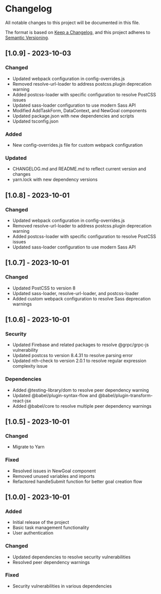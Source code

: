 # Changelog

All notable changes to this project will be documented in this file.

The format is based on [Keep a Changelog](https://keepachangelog.com/en/1.0.0/),
and this project adheres to [Semantic Versioning](https://semver.org/spec/v2.0.0.html).

## [1.0.9] - 2023-10-03

### Changed
- Updated webpack configuration in config-overrides.js
- Removed resolve-url-loader to address postcss.plugin deprecation warning
- Added postcss-loader with specific configuration to resolve PostCSS issues
- Updated sass-loader configuration to use modern Sass API
- Modified AddTaskForm, DataContext, and NewGoal components
- Updated package.json with new dependencies and scripts
- Updated tsconfig.json

### Added
- New config-overrides.js file for custom webpack configuration

### Updated
- CHANGELOG.md and README.md to reflect current version and changes
- yarn.lock with new dependency versions

## [1.0.8] - 2023-10-01

### Changed
- Updated webpack configuration in config-overrides.js
- Removed resolve-url-loader to address postcss.plugin deprecation warning
- Added postcss-loader with specific configuration to resolve PostCSS issues
- Updated sass-loader configuration to use modern Sass API

## [1.0.7] - 2023-10-01

### Changed
- Updated PostCSS to version 8
- Updated sass-loader, resolve-url-loader, and postcss-loader
- Added custom webpack configuration to resolve Sass deprecation warnings

## [1.0.6] - 2023-10-01

### Security
- Updated Firebase and related packages to resolve @grpc/grpc-js vulnerability
- Updated postcss to version 8.4.31 to resolve parsing error
- Updated nth-check to version 2.0.1 to resolve regular expression complexity issue

### Dependencies
- Added @testing-library/dom to resolve peer dependency warning
- Updated @babel/plugin-syntax-flow and @babel/plugin-transform-react-jsx
- Added @babel/core to resolve multiple peer dependency warnings

## [1.0.5] - 2023-10-01

### Changed
- Migrate to Yarn

### Fixed
- Resolved issues in NewGoal component
- Removed unused variables and imports
- Refactored handleSubmit function for better goal creation flow

## [1.0.0] - 2023-10-01

### Added
- Initial release of the project
- Basic task management functionality
- User authentication

### Changed
- Updated dependencies to resolve security vulnerabilities
- Resolved peer dependency warnings

### Fixed
- Security vulnerabilities in various dependencies